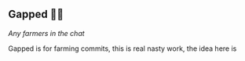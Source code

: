 ## Gapped 🧑‍🌾

*Any farmers in the chat*

Gapped is for farming commits, this is real nasty work, the idea here is
